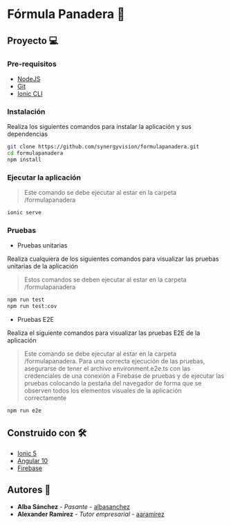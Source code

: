 # Fórmula Panadera 🍞

## Proyecto 💻

### Pre-requisitos

- [NodeJS](https://nodejs.org/en/)
- [Git](https://git-scm.com/)
- [Ionic CLI](https://ionicframework.com/docs/intro/cli)

### Instalación

Realiza los siguientes comandos para instalar la aplicación y sus dependencias

```bash
git clone https://github.com/synergyvision/formulapanadera.git
cd formulapanadera
npm install
```

### Ejecutar la aplicación

> Este comando se debe ejecutar al estar en la carpeta /formulapanadera

```bash
ionic serve
```

### Pruebas

- Pruebas unitarias

Realiza cualquiera de los siguientes comandos para visualizar las pruebas unitarias de la aplicación

> Estos comandos se deben ejecutar al estar en la carpeta /formulapanadera

```bash
npm run test
npm run test:cov
```

- Pruebas E2E

Realiza el siguiente comandos para visualizar las pruebas E2E de la aplicación

> Este comando se debe ejecutar al estar en la carpeta /formulapanadera. Para una correcta ejecución de las pruebas, asegurarse de tener el archivo environment.e2e.ts con las credenciales de una conexión a Firebase de pruebas y de ejecutar las pruebas colocando la pestaña del navegador de forma que se observen todos los elementos visuales de la aplicación correctamente

```bash
npm run e2e
```

## Construido con 🛠️

- [Ionic 5](https://ionicframework.com/)
- [Angular 10](https://angular.io/)
- [Firebase](https://firebase.google.com/)

## Autores 📝

- **Alba Sánchez** - _Pasante_ - [albasanchez](https://github.com/albasanchez)
- **Alexander Ramírez** - _Tutor empresarial_ - [aaramirez](https://github.com/aaramirez)
